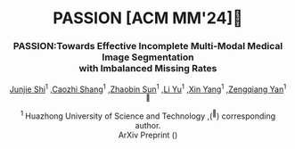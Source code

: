 
<div align="center">
<h1> PASSION [ACM MM'24]🎉 </h1>
<h3>PASSION:Towards Effective Incomplete Multi-Modal Medical Image Segmentation <br> with Imbalanced Missing Rates</h3>

[Junjie Shi]()<sup>1</sup> ,[Caozhi Shang]()<sup>1</sup> ,[Zhaobin Sun]()<sup>1</sup> ,[Li Yu]()<sup>1</sup> ,[Xin Yang]()<sup>1</sup> ,[Zengqiang Yan]()<sup>1 :email:</sup>

<sup>1</sup>  Huazhong University of Science and Technology ,(<sup>:email:</sup>) corresponding author.
<br> ArXiv Preprint ()
</div>
